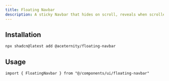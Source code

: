 ```yaml
---
title: Floating Navbar
description: A sticky Navbar that hides on scroll, reveals when scrolled up.
---
```


## Installation

```bash
npx shadcn@latest add @aceternity/floating-navbar
```

## Usage

```tsx showLineNumbers
import { FloatingNavbar } from "@/components/ui/floating-navbar"
```
